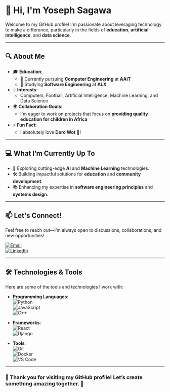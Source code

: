 # 👋 Hi, I'm **Yoseph Sagawa**

Welcome to my GitHub profile! I'm passionate about leveraging technology to make a difference, particularly in the fields of **education**, **artificial intelligence**, and **data science**.

---

## 🔍 About Me

- 🎓 **Education**:  
  - 🌱 Currently pursuing **Computer Engineering** at **AAiT**  
  - 🌱 Studying **Software Engineering** at **ALX**  
- 💡 **Interests**:  
  - Computers, Football, Artificial Intelligence, Machine Learning, and Data Science  
- 🌍 **Collaboration Goals**:  
  - I'm eager to work on projects that focus on **providing quality education for children in Africa**  
- ⚡ **Fun Fact**:  
  - I absolutely love **Doro Wot** 🍲!  

---

## 💻 What I’m Currently Up To

- 🚀 Exploring cutting-edge **AI** and **Machine Learning** technologies.  
- 🛠️ Building impactful solutions for **education** and **community development**.  
- 📚 Enhancing my expertise in **software engineering principles** and **systems design**.  

---

## 📫 Let's Connect!

Feel free to reach out—I’m always open to discussions, collaborations, and new opportunities!

[![Email](https://img.shields.io/badge/Email-yosephsagawa0%40gmail.com-red)](mailto:yosephsagawa0@gmail.com)  
[![LinkedIn](https://img.shields.io/badge/LinkedIn-Yoseph%20Sagawa-blue)](https://linkedin.com/in/yoseph-sagawa)

---

## 🛠️ Technologies & Tools

Here are some of the tools and technologies I work with:

- **Programming Languages**:  
  ![Python](https://img.shields.io/badge/-Python-3776AB?logo=python&logoColor=white)  
  ![JavaScript](https://img.shields.io/badge/-JavaScript-F7DF1E?logo=javascript&logoColor=black)  
  ![C++](https://img.shields.io/badge/-C++-00599C?logo=cplusplus&logoColor=white)  

- **Frameworks**:  
  ![React](https://img.shields.io/badge/-React-61DAFB?logo=react&logoColor=black)  
  ![Django](https://img.shields.io/badge/-Django-092E20?logo=django&logoColor=white)  

- **Tools**:  
  ![Git](https://img.shields.io/badge/-Git-F05032?logo=git&logoColor=white)  
  ![Docker](https://img.shields.io/badge/-Docker-2496ED?logo=docker&logoColor=white)  
  ![VS Code](https://img.shields.io/badge/-VS%20Code-007ACC?logo=visualstudiocode&logoColor=white)  

---

### 🌟 Thank you for visiting my GitHub profile! Let’s create something amazing together. 🚀
